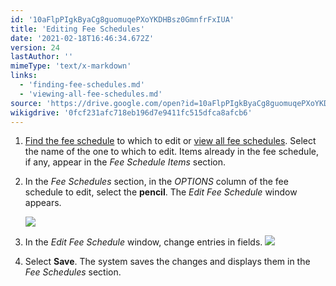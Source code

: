```yaml
---
id: '10aFlpPIgkByaCg8guomuqePXoYKDHBsz0GmnfrFxIUA'
title: 'Editing Fee Schedules'
date: '2021-02-18T16:46:34.672Z'
version: 24
lastAuthor: ''
mimeType: 'text/x-markdown'
links:
  - 'finding-fee-schedules.md'
  - 'viewing-all-fee-schedules.md'
source: 'https://drive.google.com/open?id=10aFlpPIgkByaCg8guomuqePXoYKDHBsz0GmnfrFxIUA'
wikigdrive: '0fcf231afc718eb196d7e9411fc515dfca8afcb6'
---
```

1. [Find the fee schedule](finding-fee-schedules.md) to which to edit or [view all fee schedules](viewing-all-fee-schedules.md). Select the name of the one to which to edit. Items already in the fee schedule, if any, appear in the <em>Fee Schedule Items</em> section.
2. In the <em>Fee Schedules</em> section, in the <em>OPTIONS</em> column of the fee schedule to edit, select the <strong>pencil</strong>. The <em>Edit Fee Schedule</em> window appears.

    ![](../editing-fee-schedules.assets/0674f2209233adcd24a0542da904c632.png)
3. In the <em>Edit Fee Schedule</em> window, change entries in fields.
    ![](../editing-fee-schedules.assets/06525289d9c7f11e18e81cb571b19be6.png)
4. Select <strong>Save</strong>. The system saves the changes and displays them in the <em>Fee Schedules</em> section.
